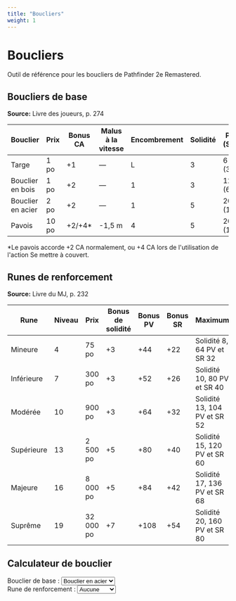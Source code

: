 ```yaml
---
title: "Boucliers"
weight: 1
---
```


# Boucliers

Outil de référence pour les boucliers de Pathfinder 2e Remastered.

## Boucliers de base

**Source:** Livre des joueurs, p. 274

| Bouclier | Prix | Bonus CA | Malus à la vitesse | Encombrement | Solidité | PV (SR) |
|----------|------|----------|---------------------|--------------|----------|---------|
| Targe | 1 po | +1 | — | L | 3 | 6 (3) |
| Bouclier en bois | 1 po | +2 | — | 1 | 3 | 12 (6) |
| Bouclier en acier | 2 po | +2 | — | 1 | 5 | 20 (10) |
| Pavois | 10 po | +2/+4* | -1,5 m | 4 | 5 | 20 (10) |

*Le pavois accorde +2 CA normalement, ou +4 CA lors de l'utilisation de l'action Se mettre à couvert.

## Runes de renforcement

**Source:** Livre du MJ, p. 232

| Rune | Niveau | Prix | Bonus de solidité | Bonus PV | Bonus SR | Maximum |
|------|--------|------|-------------------|----------|----------|---------|
| Mineure | 4 | 75 po | +3 | +44 | +22 | Solidité 8, 64 PV et SR 32 |
| Inférieure | 7 | 300 po | +3 | +52 | +26 | Solidité 10, 80 PV et SR 40 |
| Modérée | 10 | 900 po | +3 | +64 | +32 | Solidité 13, 104 PV et SR 52 |
| Supérieure | 13 | 2 500 po | +5 | +80 | +40 | Solidité 15, 120 PV et SR 60 |
| Majeure | 16 | 8 000 po | +5 | +84 | +42 | Solidité 17, 136 PV et SR 68 |
| Suprême | 19 | 32 000 po | +7 | +108 | +54 | Solidité 20, 160 PV et SR 80 |

## Calculateur de bouclier

<div class="shield-calculator">
  <div>
    <label for="shield-select-fr">Bouclier de base :</label>
    <select id="shield-select-fr" onchange="calculateShield('fr')">
      <option value="buckler">Targe</option>
      <option value="wooden">Bouclier en bois</option>
      <option value="steel" selected>Bouclier en acier</option>
      <option value="tower">Pavois</option>
    </select>
  </div>

  <div>
    <label for="rune-select-fr">Rune de renforcement :</label>
    <select id="rune-select-fr" onchange="calculateShield('fr')">
      <option value="none" selected>Aucune</option>
      <option value="minor">Mineure</option>
      <option value="lesser">Inférieure</option>
      <option value="moderate">Modérée</option>
      <option value="greater">Supérieure</option>
      <option value="major">Majeure</option>
      <option value="supreme">Suprême</option>
    </select>
  </div>

  <div id="shield-result-fr"></div>
</div>

<script>
document.addEventListener('DOMContentLoaded', function() {
  calculateShield('fr');
});
</script>
